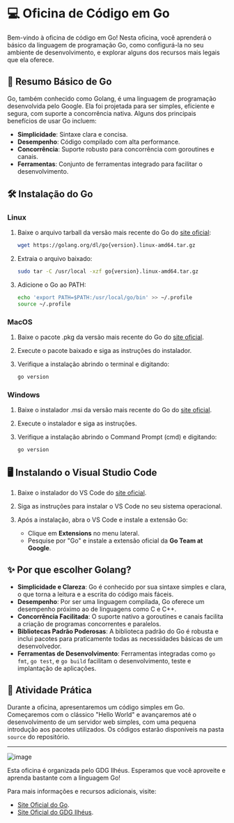 # 💻 Oficina de Código em Go

Bem-vindo à oficina de código em Go! Nesta oficina, você aprenderá o básico da linguagem de programação Go, como configurá-la no seu ambiente de desenvolvimento, e explorar alguns dos recursos mais legais que ela oferece.

## 📖 Resumo Básico de Go

Go, também conhecido como Golang, é uma linguagem de programação desenvolvida pelo Google. Ela foi projetada para ser simples, eficiente e segura, com suporte a concorrência nativa. Alguns dos principais benefícios de usar Go incluem:

- **Simplicidade**: Sintaxe clara e concisa.
- **Desempenho**: Código compilado com alta performance.
- **Concorrência**: Suporte robusto para concorrência com goroutines e canais.
- **Ferramentas**: Conjunto de ferramentas integrado para facilitar o desenvolvimento.

## 🛠️ Instalação do Go

### Linux

1. Baixe o arquivo tarball da versão mais recente do Go do [site oficial](https://golang.org/dl/):
    ```sh
    wget https://golang.org/dl/go{version}.linux-amd64.tar.gz
    ```

2. Extraia o arquivo baixado:
    ```sh
    sudo tar -C /usr/local -xzf go{version}.linux-amd64.tar.gz
    ```

3. Adicione o Go ao PATH:
    ```sh
    echo 'export PATH=$PATH:/usr/local/go/bin' >> ~/.profile
    source ~/.profile
    ```

### MacOS

1. Baixe o pacote .pkg da versão mais recente do Go do [site oficial](https://golang.org/dl/).

2. Execute o pacote baixado e siga as instruções do instalador.

3. Verifique a instalação abrindo o terminal e digitando:
    ```sh
    go version
    ```

### Windows

1. Baixe o instalador .msi da versão mais recente do Go do [site oficial](https://golang.org/dl/).

2. Execute o instalador e siga as instruções.

3. Verifique a instalação abrindo o Command Prompt (cmd) e digitando:
    ```sh
    go version
    ```

## 🖥️ Instalando o Visual Studio Code

1. Baixe o instalador do VS Code do [site oficial](https://code.visualstudio.com/).

2. Siga as instruções para instalar o VS Code no seu sistema operacional.

3. Após a instalação, abra o VS Code e instale a extensão Go:
    - Clique em **Extensions** no menu lateral.
    - Pesquise por "Go" e instale a extensão oficial da **Go Team at Google**.

## ✨ Por que escolher Golang?

- **Simplicidade e Clareza**: Go é conhecido por sua sintaxe simples e clara, o que torna a leitura e a escrita do código mais fáceis.
- **Desempenho**: Por ser uma linguagem compilada, Go oferece um desempenho próximo ao de linguagens como C e C++.
- **Concorrência Facilitada**: O suporte nativo a goroutines e canais facilita a criação de programas concorrentes e paralelos.
- **Bibliotecas Padrão Poderosas**: A biblioteca padrão do Go é robusta e inclui pacotes para praticamente todas as necessidades básicas de um desenvolvedor.
- **Ferramentas de Desenvolvimento**: Ferramentas integradas como `go fmt`, `go test`, e `go build` facilitam o desenvolvimento, teste e implantação de aplicações.

## 🚀 Atividade Prática

Durante a oficina, apresentaremos um código simples em Go. Começaremos com o clássico "Hello World" e avançaremos até o desenvolvimento de um servidor web simples, com uma pequena introdução aos pacotes utilizados. Os códigos estarão disponíveis na pasta `source` do repositório.

---
![image](https://github.com/nwiry/gdg-go-workshop/assets/42446215/1f2f5abe-9047-4ff7-9fda-e74c61ffcdac)

Esta oficina é organizada pelo GDG Ilhéus. Esperamos que você aproveite e aprenda bastante com a linguagem Go!

Para mais informações e recursos adicionais, visite: 
- [Site Oficial do Go](https://go.dev).
- [Site Oficial do GDG Ilhéus](https://gdg.community.dev/gdg-ilheus/).
